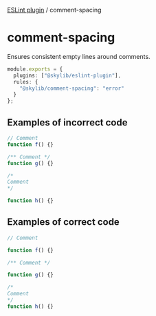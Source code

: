 [ESLint plugin](https://ilyub.github.io/eslint-plugin/) / comment-spacing

# comment-spacing

Ensures consistent empty lines around comments.

```ts
module.exports = {
  plugins: ["@skylib/eslint-plugin"],
  rules: {
    "@skylib/comment-spacing": "error"
  }
};
```

## Examples of incorrect code

```ts
// Comment
function f() {}

/** Comment */
function g() {}

/*
Comment
*/

function h() {}
```

## Examples of correct code

```ts
// Comment

function f() {}

/** Comment */

function g() {}

/*
Comment
*/
function h() {}
```